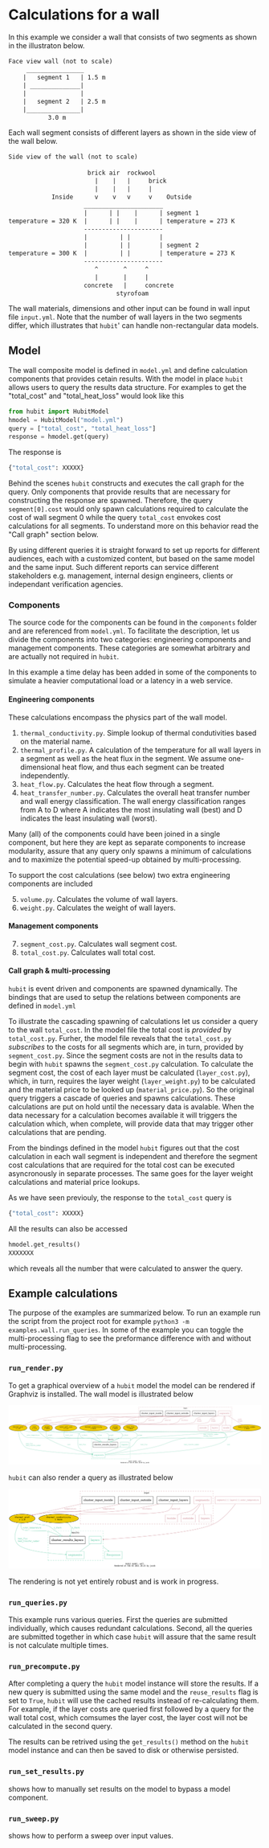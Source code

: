 # Calculations for a wall

In this example we consider a wall that consists of two segments as shown in the illustraton below. 

``` 
Face view wall (not to scale)
     ________________
    |   segment 1   | 1.5 m
    | ______________|
    |               | 
    |   segment 2   | 2.5 m
    |_______________|
           3.0 m
```

Each wall segment consists of different layers as shown in the side view of the wall below.

```
Side view of the wall (not to scale)

                      brick air  rockwool 
                        |    |   |     brick
                        |    |   |     |
            Inside      v    v   v     v    Outside
                     ______________________
                     |      | |    |      | segment 1
temperature = 320 K  |      | |    |      | temperature = 273 K   
                     ----------------------        
                     |         | |        |      
                     |         | |        | segment 2
temperature = 300 K  |         | |        | temperature = 273 K
                     ----------------------
                        ^       ^     ^ 
                        |       |     |
                     concrete   |     concrete 
                              styrofoam 
```

The wall materials, dimensions and other input can be found in wall input file `input.yml`. Note that the number of wall layers in the two segments differ, which illustrates that `hubit`' can handle non-rectangular data models.

## Model
The wall composite model is defined in `model.yml` and define calculation components that provides cetain results. With the model in place `hubit` allows users to query the results data structure. For examples to get the "total_cost" and "total_heat_loss" would look like this

```python
from hubit import HubitModel
hmodel = HubitModel("model.yml")
query = ["total_cost", "total_heat_loss"]
response = hmodel.get(query)
```

The response is

```python
{"total_cost": XXXXX}
```

Behind the scenes `hubit` constructs and executes the call graph for the query. Only components that provide results that are necessary for constructing the response are spawned. Therefore, the query `segment[0].cost` would only spawn calculations required to calculate the cost of wall segment 0 while the query `total_cost` envokes cost calculations for all segments. To understand more on this behavior read the "Call graph" section below.

By using different queries it is straight forward to set up reports for different audiences, each with a customized content, but based on the same model and the same input. Such different reports can service different stakeholders e.g. management, internal design engineers, clients or independant verification agencies.

### Components
The source code for the components can be found in the `components` folder and are referenced from `model.yml`. To facilitate the description, let us divide the components into two categories: engineering components and management components. These categories are somewhat arbitrary and are actually not required in `hubit`.

In this example a time delay has been added in some of the components to simulate a heavier computational load or a latency in a web service.

#### Engineering components
These calculations encompass the physics part of the wall model.

1. `thermal_conductivity.py`. Simple lookup of thermal condutivities based on the material name.
2. `thermal_profile.py`. A calculation of the temperature for all wall layers in a segment as well 
as the heat flux in the segment. We assume one-dimensional heat flow, and thus each segment can be treated independently.
3. `heat_flow.py`. Calculates the heat flow through a segment.
4. `heat_transfer_number.py`. Calculates the overall heat transfer number and wall energy classification. The wall  energy classification ranges from A to D where A indicates the most insulating wall (best) and D indicates the least insulating wall (worst).

Many (all) of the components could have been joined in a single component, but here they are kept as  separate components to increase modularity, assure that any query only spawns a minimum of calculations and to maximize the potential speed-up obtained by multi-processing.

To support the cost calculations (see below) two extra engineering components are included

5. `volume.py`. Calculates the volume of wall layers. 
6. `weight.py`. Calculates the weight of wall layers.

#### Management components

7. `segment_cost.py`. Calculates wall segment cost.
8. `total_cost.py`. Calculates wall total cost.


#### Call graph & multi-processing

`hubit` is event driven and components are spawned dynamically. The bindings that are used to setup the relations between components are defined in `model.yml`

To illustrate the cascading spawning of calculations let us consider a query to the wall `total_cost`. In the model file the total cost is _provided_ by `total_cost.py`. Furher, the model file reveals that the `total_cost.py` _subscribes_ to the costs for all segments which are, in turn, provided by `segment_cost.py`. Since the segment costs are not in the results data to begin with `hubit` spawns the `segment_cost.py` calculation. To calculate the segment cost, the cost of each layer must be calculated (`layer_cost.py`), which, in turn, requires the layer weight (`layer_weight.py`) to be calculated and the material price to be looked up (`material_price.py`). So the original query triggers a cascade of queries and spawns calculations. These calculations are put on hold until the necessary data is avalable. When the data necessary for a calculation becomes available it will triggers the calculation which, when complete, will  provide data that may trigger other calculations that are pending.

From the bindings defined in the model `hubit` figures out that the cost calculation in each wall segment is independent and therefore the segment cost calculations that are required for the total cost can be executed asyncronously in separate processes. The same goes for the layer weight calculations  and material price lookups.

As we have seen previouly, the response to the `total_cost` query is

```python
{"total_cost": XXXXX}
```

All the results can also be accessed 

```python
hmodel.get_results()
XXXXXXX
```

which reveals all the number that were calculated to answer the query.





## Example calculations
The purpose of the examples are summarized below. To run an example run the script from the project root for example `python3 -m examples.wall.run_queries`. In some of the example you can toggle the multi-processing flag to see the preformance difference with and without multi-processing.

### `run_render.py` 
To get a graphical overview of a `hubit` model the model can be rendered if Graphviz is installed. The wall model is illustrated below  

![](https://github.com/mrsonne/hubit/blob/develop/examples/wall/images/model_wall.png "Wall model")

`hubit` can also render a query as illustrated below 

![](https://github.com/mrsonne/hubit/blob/develop/examples/wall/images/query_wall.png "Wall query")

The rendering is not yet entirely robust and is work in progress.

### `run_queries.py`
This example runs various queries. First the queries are submitted individually, which causes redundant calculations. Second, all the queries are submitted together in which case `hubit` will assure that the same result is not calculate multiple times.

### `run_precompute.py` 
After completing a query the `hubit` model instance will store the results. If a new query is submitted using the same model and the `reuse_results` flag is set to `True`, `hubit` will use the cached results instead of re-calculating them. For example, if the layer costs are queried first followed by a query for the wall total cost, which comsumes the layer cost, the layer cost will not be calculated in the second query.

The results can be retrived using the `get_results()` method on the `hubit` model instance and can then be saved to disk or otherwise persisted.

### `run_set_results.py` 
shows how to manually set results on the model to bypass a model component.

### `run_sweep.py` 
shows how to perform a sweep over input values.

